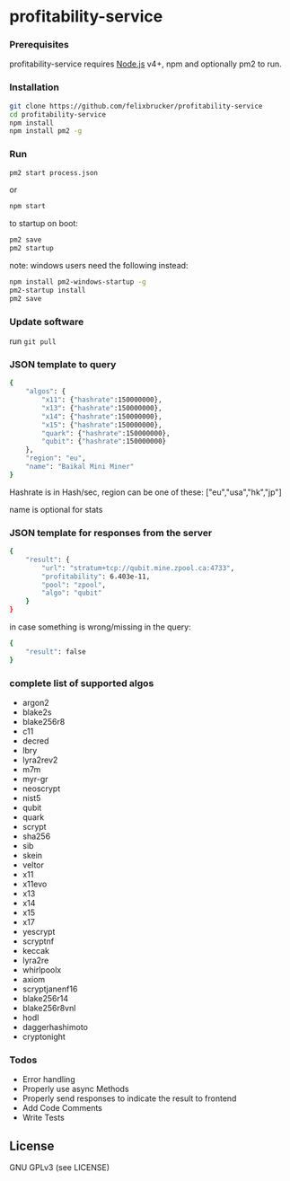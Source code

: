# profitability-service

### Prerequisites

profitability-service requires [Node.js](https://nodejs.org/) v4+, npm and optionally pm2 to run.


### Installation

```sh
git clone https://github.com/felixbrucker/profitability-service
cd profitability-service
npm install
npm install pm2 -g
```

### Run

```sh
pm2 start process.json
```

or

```sh
npm start
```

to startup on boot:

```sh
pm2 save
pm2 startup
```

note: windows users need the following instead:

```sh
npm install pm2-windows-startup -g
pm2-startup install
pm2 save
```

### Update software

run ``` git pull ```


### JSON template to query

```sh
{
	"algos": {
		"x11": {"hashrate":150000000},
		"x13": {"hashrate":150000000},
		"x14": {"hashrate":150000000},
		"x15": {"hashrate":150000000},
		"quark": {"hashrate":150000000},
		"qubit": {"hashrate":150000000}
	},
	"region": "eu",
	"name": "Baikal Mini Miner"
}
```

Hashrate is in Hash/sec, region can be one of these: ["eu","usa","hk","jp"]

name is optional for stats

### JSON template for responses from the server

```sh
{
	"result": {
		"url": "stratum+tcp://qubit.mine.zpool.ca:4733",
		"profitability": 6.403e-11,
		"pool": "zpool",
		"algo": "qubit"
	}
}
```

in case something is wrong/missing in the query:

```sh
{
	"result": false
}
```

### complete list of supported algos

* argon2
* blake2s
* blake256r8
* c11
* decred
* lbry
* lyra2rev2
* m7m
* myr-gr
* neoscrypt
* nist5
* qubit
* quark
* scrypt
* sha256
* sib
* skein
* veltor
* x11
* x11evo
* x13
* x14
* x15
* x17
* yescrypt
* scryptnf
* keccak
* lyra2re
* whirlpoolx
* axiom
* scryptjanenf16
* blake256r14
* blake256r8vnl
* hodl
* daggerhashimoto
* cryptonight


### Todos

 - Error handling
 - Properly use async Methods
 - Properly send responses to indicate the result to frontend
 - Add Code Comments
 - Write Tests


License
----

GNU GPLv3 (see LICENSE)
